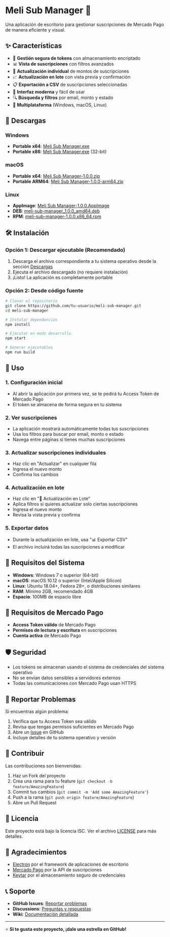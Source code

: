 # Meli Sub Manager 🚀

Una aplicación de escritorio para gestionar suscripciones de Mercado Pago de manera eficiente y visual.

## ✨ Características

- 🔐 **Gestión segura de tokens** con almacenamiento encriptado
- 📊 **Vista de suscripciones** con filtros avanzados
- 🔄 **Actualización individual** de montos de suscripciones
- 📈 **Actualización en lote** con vista previa y confirmación
- 📋 **Exportación a CSV** de suscripciones seleccionadas
- 🎨 **Interfaz moderna** y fácil de usar
- 🔍 **Búsqueda y filtros** por email, monto y estado
- 📱 **Multiplataforma** (Windows, macOS, Linux)

## 🚀 Descargas

### Windows
- **Portable x64**: [Meli Sub Manager.exe](https://github.com/germansanz93/meli-sub-manager/releases/latest/download/Meli%20Sub%20Manager%201.0.0.exe)
- **Portable x86**: [Meli Sub Manager.exe](https://github.com/germansanz93/meli-sub-manager/releases/latest/download/Meli%20Sub%20Manager%201.0.0.exe) (32-bit)

### macOS
- **Portable x64**: [Meli Sub Manager-1.0.0.zip](https://github.com/germansanz93/meli-sub-manager/releases/latest/download/Meli%20Sub%20Manager-1.0.0.zip)
- **Portable ARM64**: [Meli Sub Manager-1.0.0-arm64.zip](https://github.com/germansanz93/meli-sub-manager/releases/latest/download/Meli%20Sub%20Manager-1.0.0-arm64.zip)

### Linux
- **AppImage**: [Meli Sub Manager-1.0.0.AppImage](https://github.com/germansanz93/meli-sub-manager/releases/latest/download/Meli%20Sub%20Manager-1.0.0.AppImage)
- **DEB**: [meli-sub-manager_1.0.0_amd64.deb](https://github.com/germansanz93/meli-sub-manager/releases/latest/download/meli-sub-manager_1.0.0_amd64.deb)
- **RPM**: [meli-sub-manager-1.0.0.x86_64.rpm](https://github.com/germansanz93/meli-sub-manager/releases/latest/download/meli-sub-manager-1.0.0.x86_64.rpm)

## 🛠️ Instalación

### Opción 1: Descargar ejecutable (Recomendado)
1. Descarga el archivo correspondiente a tu sistema operativo desde la sección [Descargas](#-descargas)
2. Ejecuta el archivo descargado (no requiere instalación)
3. ¡Listo! La aplicación es completamente portable

### Opción 2: Desde código fuente
```bash
# Clonar el repositorio
git clone https://github.com/tu-usuario/meli-sub-manager.git
cd meli-sub-manager

# Instalar dependencias
npm install

# Ejecutar en modo desarrollo
npm start

# Generar ejecutables
npm run build
```

## 📖 Uso

### 1. Configuración inicial
- Al abrir la aplicación por primera vez, se te pedirá tu Access Token de Mercado Pago
- El token se almacena de forma segura en tu sistema

### 2. Ver suscripciones
- La aplicación mostrará automáticamente todas tus suscripciones
- Usa los filtros para buscar por email, monto o estado
- Navega entre páginas si tienes muchas suscripciones

### 3. Actualizar suscripciones individuales
- Haz clic en "Actualizar" en cualquier fila
- Ingresa el nuevo monto
- Confirma los cambios

### 4. Actualización en lote
- Haz clic en "🔄 Actualización en Lote"
- Aplica filtros si quieres actualizar solo ciertas suscripciones
- Ingresa el nuevo monto
- Revisa la vista previa y confirma

### 5. Exportar datos
- Durante la actualización en lote, usa "📊 Exportar CSV"
- El archivo incluirá todas las suscripciones a modificar

## 🔧 Requisitos del Sistema

- **Windows**: Windows 7 o superior (64-bit)
- **macOS**: macOS 10.12 o superior (Intel/Apple Silicon)
- **Linux**: Ubuntu 18.04+, Fedora 28+, o distribuciones similares
- **RAM**: Mínimo 2GB, recomendado 4GB
- **Espacio**: 100MB de espacio libre

## 🚨 Requisitos de Mercado Pago

- **Access Token válido** de Mercado Pago
- **Permisos de lectura y escritura** en suscripciones
- **Cuenta activa** de Mercado Pago

## 🛡️ Seguridad

- Los tokens se almacenan usando el sistema de credenciales del sistema operativo
- No se envían datos sensibles a servidores externos
- Todas las comunicaciones con Mercado Pago usan HTTPS

## 🐛 Reportar Problemas

Si encuentras algún problema:

1. Verifica que tu Access Token sea válido
2. Revisa que tengas permisos suficientes en Mercado Pago
3. Abre un [Issue](https://github.com/tu-usuario/meli-sub-manager/issues) en GitHub
4. Incluye detalles de tu sistema operativo y versión

## 🤝 Contribuir

Las contribuciones son bienvenidas:

1. Haz un Fork del proyecto
2. Crea una rama para tu feature (`git checkout -b feature/AmazingFeature`)
3. Commit tus cambios (`git commit -m 'Add some AmazingFeature'`)
4. Push a la rama (`git push origin feature/AmazingFeature`)
5. Abre un Pull Request

## 📝 Licencia

Este proyecto está bajo la licencia ISC. Ver el archivo [LICENSE](LICENSE) para más detalles.

## 🙏 Agradecimientos

- [Electron](https://www.electronjs.org/) por el framework de aplicaciones de escritorio
- [Mercado Pago](https://www.mercadopago.com/) por la API de suscripciones
- [Keytar](https://github.com/atom/node-keytar) por el almacenamiento seguro de credenciales

## 📞 Soporte

- **GitHub Issues**: [Reportar problemas](https://github.com/tu-usuario/meli-sub-manager/issues)
- **Discussions**: [Preguntas y respuestas](https://github.com/tu-usuario/meli-sub-manager/discussions)
- **Wiki**: [Documentación detallada](https://github.com/tu-usuario/meli-sub-manager/wiki)

---

⭐ **Si te gusta este proyecto, ¡dale una estrella en GitHub!**
